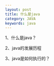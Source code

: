 ```yaml
---
layout: post
title: 什么是java
category: JAVA
keywords: java
---
```


1、什么是java？

2、java的发展历程

3、java是如何执行的？

